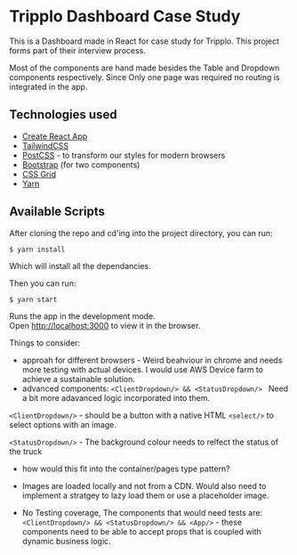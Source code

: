 # Tripplo Dashboard Case Study

This is a Dashboard made in React for case study for Tripplo. This project forms part of their interview process.

Most of the components are hand made besides the Table and Dropdown components respectively. 
Since Only one page was required no routing is integrated in the app.

## Technologies used

* [Create React App](https://github.com/facebook/create-react-app)
* [TailwindCSS](https://tailwindcss.com/)
* [PostCSS](https://postcss.org/) - to transform our styles for modern browsers
* [Bootstrap](https://react-bootstrap.github.io/) (for two components)
* [CSS Grid](https://developer.mozilla.org/en-US/docs/Web/CSS/CSS_Grid_Layout)
* [Yarn](https://yarnpkg.com/)



## Available Scripts


After cloning the repo and cd'ing into the project directory, you can run:

```
$ yarn install 
```
Which will install all the dependancies. 

Then you can run:

```
$ yarn start
```

Runs the app in the development mode.<br />
Open [http://localhost:3000](http://localhost:3000) to view it in the browser.

Things to consider:

* approah for different browsers - Weird beahviour in chrome and needs more testing with actual devices. I would use AWS Device farm to achieve a sustainable solution. 
* advanced components: `<ClientDropdown/> && <StatusDropdown/> ` Need a bit more adavanced logic incorporated into them. 

`<ClientDropdown/>` -  should be a button with a native HTML `<select/>` to select options with an image. 

`<StatusDropdown/>` - The background colour needs to relfect the status of the truck

* how would this fit into the container/pages type pattern?

* Images are loaded locally and not from a CDN. Would also need to implement a stratgey to lazy load them or use a placeholder image.
* No Testing coverage, The components that would need tests are: `<ClientDropdown/> && <StatusDropdown/> && <App/>` - these components need to be able to accept props that is coupled with dynamic business logic.  
